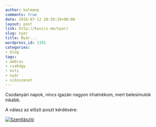```yaml
---
author: kalmanp
comments: true
date: 2016-07-12 20:50:29+00:00
layout: post
link: http://kavics.me/nyar/
slug: nyar
title: Nyár...
wordpress_id: 1191
categories:
- blog
tags:
- ambrus
- csakúgy
- esti
- nyár
- szösszenet
---
```


Csodanyári napok, nincs igazán nagyon írhatnékom, mert belesimulok inkább.

A válasz az előző poszt kérdésére:

[![Szentlászló](http://kavics.me/wp-content/uploads/2016/07/Screen-Shot-2016-07-12-at-22.16.33-e1468356550150.png)](http://kavics.me/wp-content/uploads/2016/07/Screen-Shot-2016-07-12-at-22.16.33.png)

